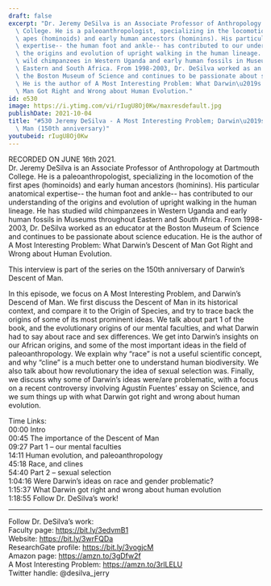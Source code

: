 ```yaml
---
draft: false
excerpt: "Dr. Jeremy DeSilva is an Associate Professor of Anthropology at Dartmouth\
  \ College. He is a paleoanthropologist, specializing in the locomotion of the first\
  \ apes (hominoids) and early human ancestors (hominins). His particular anatomical\
  \ expertise-- the human foot and ankle-- has contributed to our understanding of\
  \ the origins and evolution of upright walking in the human lineage.  He has studied\
  \ wild chimpanzees in Western Uganda and early human fossils in Museums throughout\
  \ Eastern and South Africa. From 1998-2003, Dr. DeSilva worked as an educator at\
  \ the Boston Museum of Science and continues to be passionate about science education.\
  \ He is the author of A Most Interesting Problem: What Darwin\u2019s Descent of\
  \ Man Got Right and Wrong about Human Evolution."
id: e530
image: https://i.ytimg.com/vi/rIugU8Oj0Kw/maxresdefault.jpg
publishDate: 2021-10-04
title: "#530 Jeremy DeSilva - A Most Interesting Problem; Darwin\u2019s Descent of\
  \ Man (150th anniversary)"
youtubeid: rIugU8Oj0Kw
---
```

RECORDED ON JUNE 16th 2021.  
Dr. Jeremy DeSilva is an Associate Professor of Anthropology at Dartmouth College. He is a paleoanthropologist, specializing in the locomotion of the first apes (hominoids) and early human ancestors (hominins). His particular anatomical expertise-- the human foot and ankle-- has contributed to our understanding of the origins and evolution of upright walking in the human lineage.  He has studied wild chimpanzees in Western Uganda and early human fossils in Museums throughout Eastern and South Africa. From 1998-2003, Dr. DeSilva worked as an educator at the Boston Museum of Science and continues to be passionate about science education. He is the author of A Most Interesting Problem: What Darwin’s Descent of Man Got Right and Wrong about Human Evolution.

This interview is part of the series on the 150th anniversary of Darwin’s Descent of Man. 

In this episode, we focus on A Most Interesting Problem, and Darwin’s Descend of Man. We first discuss the Descent of Man in its historical context, and compare it to the Origin of Species, and try to trace back the origins of some of its most prominent ideas. We talk about part 1 of the book, and the evolutionary origins of our mental faculties, and what Darwin had to say about race and sex differences. We get into Darwin’s insights on our African origins, and some of the most important ideas in the field of paleoanthropology. We explain why “race” is not a useful scientific concept, and why “cline” is a much better one to understand human biodiversity. We also talk about how revolutionary the idea of sexual selection was. Finally, we discuss why some of Darwin’s ideas were/are problematic, with a focus on a recent controversy involving Agustín Fuentes’ essay on Science, and we sum things up with what Darwin got right and wrong about human evolution.

Time Links:  
00:00  Intro  
00:45  The importance of the Descent of Man  
09:27  Part 1 – our mental faculties  
14:11  Human evolution, and paleoanthropology  
45:18  Race, and clines  
54:40  Part 2 – sexual selection  
1:04:16  Were Darwin’s ideas on race and gender problematic?  
1:15:37  What Darwin got right and wrong about human evolution  
1:18:55  Follow Dr. DeSilva’s work!

---

Follow Dr. DeSilva’s work:  
Faculty page: https://bit.ly/3edvmB1  
Website: https://bit.ly/3wrFQDa  
ResearchGate profile: https://bit.ly/3vogjcM  
Amazon page: https://amzn.to/3gDfw2f  
A Most Interesting Problem: https://amzn.to/3rlLELU  
Twitter handle: @desilva_jerry
